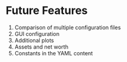 # Future Features

1. Comparison of multiple configuration files
2. GUI configuration
4. Additional plots
5. Assets and net worth
6. Constants in the YAML content